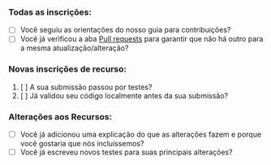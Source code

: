 ### Todas as inscrições:

* [ ] Você seguiu as orientações do nosso guia para contribuições?
* [ ] Você já verificou a aba [Pull requests]() para garantir que não há outro para a mesma atualização/alteração?

### Novas inscrições de recurso:

1. [ ] A sua submissão passou por testes?
2. [ ] Já validou seu código localmente antes da sua submissão?

### Alterações aos Recursos:

* [ ] Você já adicionou uma explicação do que as alterações fazem e porque você gostaria que nós incluíssemos?
* [ ] Você já escreveu novos testes para suas principais alterações?
